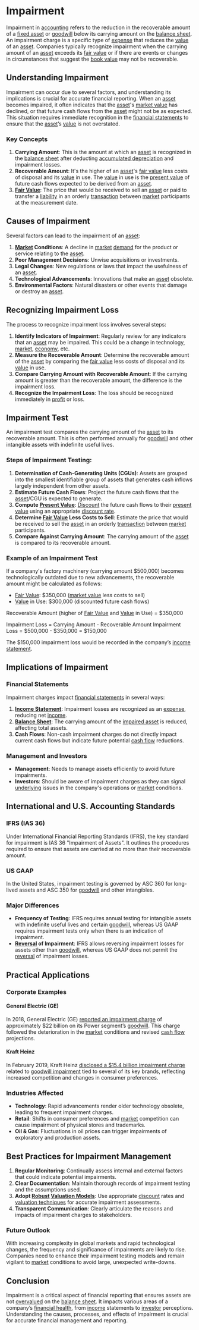 # Impairment

Impairment in [accounting](../a/accounting.md) refers to the reduction in the recoverable amount of a [fixed asset](../f/fixed_asset.md) or [goodwill](../g/goodwill.md) below its carrying amount on the [balance sheet](../b/balance_sheet.md). An impairment charge is a specific type of [expense](../e/expense.md) that reduces the [value](../v/value.md) of an [asset](../a/asset.md). Companies typically recognize impairment when the carrying amount of an [asset](../a/asset.md) exceeds its [fair value](../f/fair_value.md) or if there are events or changes in circumstances that suggest the [book value](../b/book_value.md) may not be recoverable.

## Understanding Impairment

Impairment can occur due to several factors, and understanding its implications is crucial for accurate financial reporting. When an [asset](../a/asset.md) becomes impaired, it often indicates that the [asset](../a/asset.md)'s [market value](../m/market_value.md) has declined, or that future cash flows from the [asset](../a/asset.md) might not be as expected. This situation requires immediate recognition in the [financial statements](../f/financial_statements.md) to ensure that the [asset](../a/asset.md)’s [value](../v/value.md) is not overstated.

### Key Concepts

1. **Carrying Amount**: This is the amount at which an [asset](../a/asset.md) is recognized in the [balance sheet](../b/balance_sheet.md) after deducting [accumulated depreciation](../a/accumulated_depreciation.md) and impairment losses.
2. **Recoverable Amount**: It's the higher of an [asset](../a/asset.md)'s [fair value](../f/fair_value.md) less costs of disposal and its [value](../v/value.md) in use. The [value](../v/value.md) in use is the [present value](../p/present_value.md) of future cash flows expected to be derived from an [asset](../a/asset.md).
3. **[Fair Value](../f/fair_value.md)**: The price that would be received to sell an [asset](../a/asset.md) or paid to transfer a [liability](../l/liability.md) in an orderly [transaction](../t/transaction.md) between [market](../m/market.md) participants at the measurement date.

## Causes of Impairment

Several factors can lead to the impairment of an [asset](../a/asset.md):

1. **[Market](../m/market.md) Conditions**: A decline in [market](../m/market.md) [demand](../d/demand.md) for the product or service relating to the [asset](../a/asset.md).
2. **Poor Management Decisions**: Unwise acquisitions or investments.
3. **Legal Changes**: New regulations or laws that impact the usefulness of an [asset](../a/asset.md).
4. **Technological Advancements**: Innovations that make an [asset](../a/asset.md) obsolete.
5. **Environmental Factors**: Natural disasters or other events that damage or destroy an [asset](../a/asset.md).
   
## Recognizing Impairment Loss

The process to recognize impairment loss involves several steps:

1. **Identify Indicators of Impairment**: Regularly review for any indicators that an [asset](../a/asset.md) may be impaired. This could be a change in technology, [market](../m/market.md), [economy](../e/economy.md), etc.
2. **Measure the Recoverable Amount**: Determine the recoverable amount of the [asset](../a/asset.md) by comparing the [fair value](../f/fair_value.md) less costs of disposal and its [value](../v/value.md) in use.
3. **Compare Carrying Amount with Recoverable Amount**: If the carrying amount is greater than the recoverable amount, the difference is the impairment loss.
4. **Recognize the Impairment Loss**: The loss should be recognized immediately in [profit](../p/profit.md) or loss.

## Impairment Test

An impairment test compares the carrying amount of the [asset](../a/asset.md) to its recoverable amount. This is often performed annually for [goodwill](../g/goodwill.md) and other intangible assets with indefinite useful lives.

### Steps of Impairment Testing:

1. **Determination of Cash-Generating Units (CGUs)**: Assets are grouped into the smallest identifiable group of assets that generates cash inflows largely independent from other assets.
2. **Estimate Future Cash Flows**: Project the future cash flows that the [asset](../a/asset.md)/CGU is expected to generate.
3. **Compute [Present Value](../p/present_value.md)**: [Discount](../d/discount.md) the future cash flows to their [present value](../p/present_value.md) using an appropriate [discount rate](../d/discount_rate.md).
4. **Determine [Fair Value](../f/fair_value.md) Less Costs to Sell**: Estimate the price that would be received to sell the [asset](../a/asset.md) in an orderly [transaction](../t/transaction.md) between [market](../m/market.md) participants.
5. **Compare Against Carrying Amount**: The carrying amount of the [asset](../a/asset.md) is compared to its recoverable amount.

### Example of an Impairment Test

If a company's factory machinery (carrying amount $500,000) becomes technologically outdated due to new advancements, the recoverable amount might be calculated as follows:

- [Fair Value](../f/fair_value.md): $350,000 ([market value](../m/market_value.md) less costs to sell)
- [Value](../v/value.md) in Use: $300,000 (discounted future cash flows)

Recoverable Amount (higher of [Fair Value](../f/fair_value.md) and [Value](../v/value.md) in Use) = $350,000

Impairment Loss = Carrying Amount - Recoverable Amount
Impairment Loss = $500,000 - $350,000 = $150,000

The $150,000 impairment loss would be recorded in the company’s [income statement](../i/income_statement.md).

## Implications of Impairment

### Financial Statements

Impairment charges impact [financial statements](../f/financial_statements.md) in several ways:

1. **[Income Statement](../i/income_statement.md)**: Impairment losses are recognized as an [expense](../e/expense.md), reducing net [income](../i/income.md).
2. **[Balance Sheet](../b/balance_sheet.md)**: The carrying amount of the [impaired asset](../i/impaired_asset.md) is reduced, affecting total assets.
3. **Cash Flows**: Non-cash impairment charges do not directly impact current cash flows but indicate future potential [cash flow](../c/cash_flow.md) reductions.

### Management and Investors

- **Management**: Needs to manage assets efficiently to avoid future impairments.
- **Investors**: Should be aware of impairment charges as they can signal [underlying](../u/underlying.md) issues in the company's operations or [market](../m/market.md) conditions.

## International and U.S. Accounting Standards

### IFRS (IAS 36)

Under International Financial Reporting Standards (IFRS), the key standard for impairment is IAS 36 "Impairment of Assets". It outlines the procedures required to ensure that assets are carried at no more than their recoverable amount.

### US GAAP

In the United States, impairment testing is governed by ASC 360 for long-lived assets and ASC 350 for [goodwill](../g/goodwill.md) and other intangibles.

### Major Differences

- **Frequency of Testing**: IFRS requires annual testing for intangible assets with indefinite useful lives and certain [goodwill](../g/goodwill.md), whereas US GAAP requires impairment tests only when there is an indication of impairment.
- **[Reversal](../r/reversal.md) of Impairment**: IFRS allows reversing impairment losses for assets other than [goodwill](../g/goodwill.md), whereas US GAAP does not permit the [reversal](../r/reversal.md) of impairment losses.

## Practical Applications

### Corporate Examples

#### General Electric (GE)

In 2018, General Electric (GE) [reported an impairment charge](https://www.ge.com/reports/general-electric-reports-2018-restructuring/) of approximately $22 billion on its Power segment’s [goodwill](../g/goodwill.md). This charge followed the deterioration in the [market](../m/market.md) conditions and revised [cash flow](../c/cash_flow.md) projections.

#### Kraft Heinz

In February 2019, Kraft Heinz [disclosed a $15.4 billion impairment charge](https://www.kraftheinzcompany.com/news/KraftHeinzReportsFourthQuarterandFullYear2018Results.html) related to [goodwill impairment](../g/goodwill_impairment.md) tied to several of its key brands, reflecting increased competition and changes in consumer preferences.

### Industries Affected

- **Technology**: Rapid advancements render older technology obsolete, leading to frequent impairment charges.
- **Retail**: Shifts in consumer preferences and [market](../m/market.md) competition can cause impairment of physical stores and trademarks.
- **Oil & Gas**: Fluctuations in oil prices can trigger impairments of exploratory and production assets.

## Best Practices for Impairment Management

1. **Regular Monitoring**: Continually assess internal and external factors that could indicate potential impairments.
2. **Clear Documentation**: Maintain thorough records of impairment testing and the assumptions used.
3. **Adopt [Robust](../r/robust.md) [Valuation Models](../v/valuation_models.md)**: Use appropriate [discount](../d/discount.md) rates and [valuation techniques](../v/valuation_techniques.md) for accurate impairment assessments.
4. **Transparent Communication**: Clearly articulate the reasons and impacts of impairment charges to stakeholders.

### Future Outlook

With increasing complexity in global markets and rapid technological changes, the frequency and significance of impairments are likely to rise. Companies need to enhance their impairment testing models and remain vigilant to [market](../m/market.md) conditions to avoid large, unexpected write-downs.

## Conclusion

Impairment is a critical aspect of financial reporting that ensures assets are not [overvalued](../o/overvalued.md) on the [balance sheet](../b/balance_sheet.md). It impacts various areas of a company’s [financial health](../f/financial_health.md), from [income](../i/income.md) statements to [investor](../i/investor.md) perceptions. Understanding the causes, processes, and effects of impairment is crucial for accurate financial management and reporting.